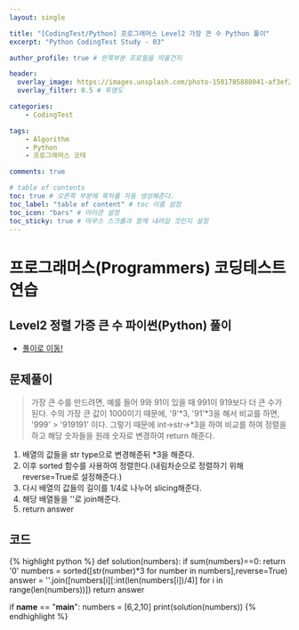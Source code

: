 ```yaml
---
layout: single

title: "[CodingTest/Python] 프로그래머스 Level2 가장 큰 수 Python 풀이"
excerpt: "Python CodingTest Study - 03"

author_profile: true # 왼쪽부분 프로필을 띄울건지

header:
  overlay_image: https://images.unsplash.com/photo-1501785888041-af3ef285b470?ixlib=rb-1.2.1&ixid=eyJhcHBfaWQiOjEyMDd9&auto=format&fit=crop&w=1350&q=80
  overlay_filter: 0.5 # 투명도

categories:
    - CodingTest

tags: 
    - Algorithm
    - Python
    - 프로그래머스 코테

comments: true

# table of contents
toc: true # 오른쪽 부분에 목차를 자동 생성해준다.
toc_label: "table of content" # toc 이름 설정
toc_icon: "bars" # 아이콘 설정
toc_sticky: true # 마우스 스크롤과 함께 내려갈 것인지 설정
---
```


# 프로그래머스(Programmers) 코딩테스트 연습

## Level2 정렬 가증 큰 수 파이썬(Python) 풀이

- [풀이로 이동!](https://programmers.co.kr/learn/courses/30/lessons/42746?language=python3)

## 문제풀이
> 가장 큰 수를 만드려면, 예를 들어 9와 91이 있을 때 991이 919보다 더 큰 수가 된다. 수의 가장 큰 값이 1000이기 때문에, '9'*3, '91'*3을 해서 비교를 하면,
> '999' > '919191' 이다. 그렇기 때문에 int->str->*3을 하여 비교를 하여 정렬을 하고 해당 숫자들을 원래 숫자로 변경하여 return 해준다.


1. 배열의 값들을 str type으로 변경해준뒤 *3을 해준다.
2. 이후 sorted 함수를 사용하여 정렬한다.(내림차순으로 정렬하기 위해 reverse=True로 설정해준다.)
3. 다시 배열의 값들의 길이를 1/4로 나누어 slicing해준다.
4. 해당 배열들을 ''로 join해준다.
5. return answer

## 코드
{% highlight python %}
def solution(numbers):
    if sum(numbers)==0:
        return '0'
    numbers = sorted([str(number)*3 for number in numbers],reverse=True)
    answer = ''.join([numbers[i][:int(len(numbers[i])/4)] for i in range(len(numbers))])
    return answer

if __name__ == "__main__":
    numbers = [6,2,10]
    print(solution(numbers))
{% endhighlight %}